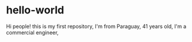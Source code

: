 # hello-world
Hi people! this is my first repository,
I'm from Paraguay,
41 years old,
I'm a commercial engineer,
